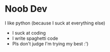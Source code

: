 # Noob Dev
I like python (because I suck at everything else)

- I suck at coding
- I write spaghetti code
- Pls don't judge I'm trying my best :')

<!---
TofuBoy05/TofuBoy05 is a ✨ special ✨ repository because its `README.md` (this file) appears on your GitHub profile.
You can click the Preview link to take a look at your changes.
--->
